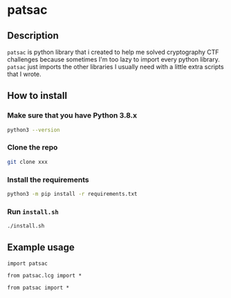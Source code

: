 # patsac

## Description
`patsac` is python library that i created to help me solved cryptography CTF challenges because sometimes I'm too lazy to import every python library. `patsac` just imports the other libraries I usually need with a little extra scripts that I wrote.


## How to install
### Make sure that you have Python 3.8.x
```bash
python3 --version
```
### Clone the repo
```bash
git clone xxx
```
### Install the requirements
```bash
python3 -m pip install -r requirements.txt
```
### Run `install.sh`
```bash
./install.sh
```

## Example usage
```python3
import patsac
```
```python3
from patsac.lcg import *
```
```python3
from patsac import *
```
